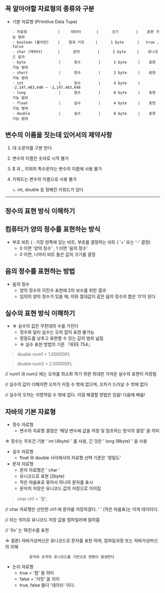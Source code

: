 ## 꼭 알아야할 자료형의 종류와 구분

- 기본 자료형 (Primitive Data Tupe)  
  
 
      - 자료형              |     데이터       |      크기        |    표현 가능 범위
      - boolean (불리언)    |    참과 거짓     |      1 byte      |   true , false
      - char (캐릭터)       |      문자        |      2 byte     |    유니코드 문자
      - byte               |      정수        |      1 byte     |    표현 가능 범위
      - short              |      정수        |      2 byte     |    표현 가능 범위
      - int                |      정수        |      4 byte     |  -2,147,483,648 ~ -2,147,483,648
      - long               |      정수        |      8 byte     |    표현 가능 범위
      - float              |      실수        |      4 byte     |    표현 가능 범위
      - double             |      실수        |      8 byte     |    표현 가능 범위

## 변수의 이름을 짓는데 있어서의 제약사항

1. 대 소문자를 구분 한다.
2. 변수의 이름은 숫자로 시작 불가
3. $ 과 _ 이외의 특수문자는 변수의 이름에 사용 불가
4. 키워드는 변수의 이름으로 사용 불가

   ㄴ int, double 등 정해진 키워드가 있다

---

## 정수의 표현 방식 이해하기

## 컴퓨터가 양의 정수를 표현하는 방식

- 부호 비트 ( : 가장 왼쪽에 있는 비트, 부호를 결정하는 비트 ( '+'  또는 '-' 결정)
    - 0 이면 '양의 정수' , 1 이면 '음의 정수'
    - 0 이면, 나머지 비트 들은 값의 크기를 결정

## 음의 정수를 표현하는 방법

- 음의 정수
    - 양의 정수의 이진수 표현에 2의 보수를 취한 결과
    - 임의의 양의 정수가 있을 때, 이와 절대값이 같은 음의 정수의 합은 '0'이 된다

## 실수의 표현 방식 이해하기

- ☆ 실수의 값은 무한대의 수를 가진다
    - 정수와 달리 실수는 오차 없이 표현 불가능
    - 정밀도를 낮추고 표현할 수 있는 값의 범위 넓힘
    - ☆ 실수 표현 방법의 기준 『IEEE 754』

> double num1 = 1.0000001;

> double num2 = 2.0000001;

// num1 과 num2 에는 오차를 최소화 하기 위한 최대한 가까운 실수의 표현이 저장됨

// 실수의 값이 더해지면 오차가 커질 수 밖에 없으며, 오차가 드러날 수 밖에 없다

// 실수의 오차는 치명적일 수 밖에 없다. 이걸 해결할 방법은 있음! 다음에 배움!

## 자바의 기본 자료형

- 정수 자료형
    - 변수의 자료형 결정은 '해당 변수에 값을 저장 및 참조하는 방식의 결정' 을 의미

☆ 정수는 무조건 기본  ' int (4byte) ' 를 사용,  긴 것은 ' long (8byte) ' 을 사용

- 실수 자료형
    - float 와 double 사이에서의 자료형 선택 기준은 '정밀도'
- 문자 자료형
    - 문자 자료형은 ' char '
    - 유니코드로 표현 (2byte)
    - 작은 따옴표로 묶어서 하나의 문자를 표시
    - 문자의 저장은 유니코드 값의 저장으로 이어짐

> char ch1 = '헐';

// char 자료형은 선언한 ch1 에 문자를 저장하겠다. ' ' (작은 따옴표)는 이게 데이터다.

// 라는 의미로 유니코드 저장 값을 컴파일러에 알려줌

// '0x' 는 16진수를 표현

☆ 결론)  자바가상머신은 유니코드로 문자를 표현 하며, 컴파일과정 또는 자바가상머신의 의해

               문자와 숫자의 유니코드를 기반으로 변환이 발생한다 

- 논리 자료형
    - true = '참' 을 의미
    - false = '거짓' 을 의미
    - true, false 둘다 '데이타' 이다.

